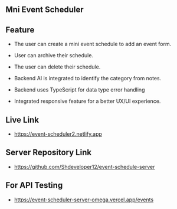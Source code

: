 <h2 class="text-center">Mni Event Scheduler</h2>

## Feature
* <p>The user can create a mini event schedule to add an event form.</p>
* <p>User can archive their schedule.</p>
* <p>The user can delete their schedule.</p>
* <p>Backend AI is integrated to identify the category from notes.</p>
* <p>Backend uses TypeScript for data type error handling</p>
* <p>Integrated responsive feature for a better UX/UI experience.</p>


## Live Link
* https://event-scheduler2.netlify.app

## Server Repository Link
* https://github.com/Shdeveloper12/event-schedule-server

## For API Testing
* https://event-scheduler-server-omega.vercel.app/events

